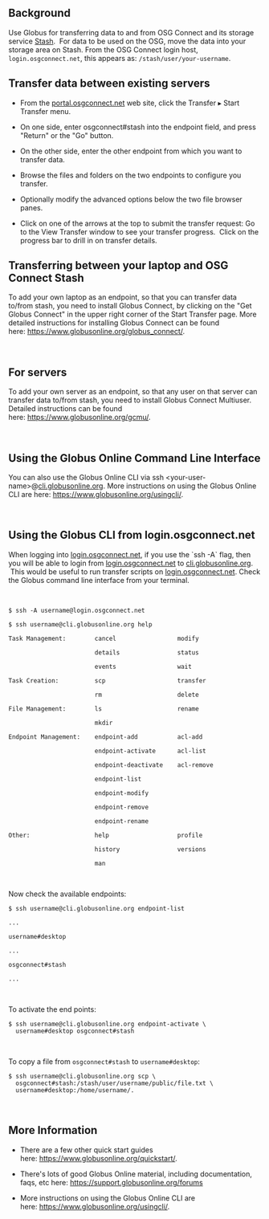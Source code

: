 [title]: - "Data transfer with Globus"

Background
----------

Use Globus for transferring data to and from OSG Connect and its storage
service [Stash](<http://stash.osgconnect.net/>).  For data to be used on the
OSG, move the data into your storage area on Stash. From the OSG Connect login
host, `login.osgconnect.net`, this appears as: `/stash/user/your-username`.

Transfer data between existing servers
--------------------------------------

-   From the [portal.osgconnect.net](<http://portal.osgconnect.net/>) web site,
    click the Transfer ▸ Start Transfer menu.

-   On one side, enter osgconnect\#stash into the endpoint field, and press
    "Return" or the "Go" button.  

-   On the other side, enter the other endpoint from which you want to transfer
    data.

-   Browse the files and folders on the two endpoints to configure you transfer.

-   Optionally modify the advanced options below the two file browser panes.

-   Click on one of the arrows at the top to submit the transfer request: Go to
    the View Transfer window to see your transfer progress.  Click on the
    progress bar to drill in on transfer details.

Transferring between your laptop and OSG Connect Stash
------------------------------------------------------

To add your own laptop as an endpoint, so that you can transfer data to/from
stash, you need to install Globus Connect, by clicking on the "Get Globus
Connect" in the upper right corner of the Start Transfer page. More detailed
instructions for installing Globus Connect can be found
here: <https://www.globusonline.org/globus_connect/>.

 

For servers
-----------

To add your own server as an endpoint, so that any user on that server can
transfer data to/from stash, you need to install Globus Connect Multiuser.
Detailed instructions can be found here: <https://www.globusonline.org/gcmu/>. 

 

Using the Globus Online Command Line Interface
----------------------------------------------

You can also use the Globus Online CLI via ssh
\<your-user-name\>\@[cli.globusonline.org](<http://cli.globusonline.org/>). More
instructions on using the Globus Online CLI are
here: <https://www.globusonline.org/usingcli/>.

 

Using the Globus CLI from login.osgconnect.net
----------------------------------------------

When logging into [login.osgconnect.net](<http://login.osgconnect.net/>), if you
use the \`ssh -A\` flag, then you will be able to login
from [login.osgconnect.net](<http://login.osgconnect.net/>) to [cli.globusonline.org](<http://cli.globusonline.org/>).
 This would be useful to run transfer scripts
on [login.osgconnect.net](<http://login.osgconnect.net/>). Check the Globus
command line interface from your terminal.

 

`$ ssh -A username@login.osgconnect.net`

`$ ssh username@cli.globusonline.org help`

`Task Management:        cancel                 modify`

`                        details                status`

`                        events                 wait`

`Task Creation:          scp                    transfer`

`                        rm                     delete`

`File Management:        ls                     rename`

`                        mkdir`

`Endpoint Management:    endpoint-add           acl-add`

`                        endpoint-activate      acl-list`

`                        endpoint-deactivate    acl-remove`

`                        endpoint-list         `

`                        endpoint-modify`

`                        endpoint-remove`

`                        endpoint-rename`

`Other:                  help                   profile`

`                        history                versions`

`                        man`

 

Now check the available endpoints:

`$ ssh username@cli.globusonline.org endpoint-list`

`...`

`username#desktop  `

`...`

`osgconnect#stash`

`...`

 

To activate the end points:

~~~~~~~~~~~~~~~~~~~~~~~~~~~~~~~~~~~~~~~~~~~~~~~~~~~~~~~~~~~~~~~~~~~~~~~~~~~~~~~~
$ ssh username@cli.globusonline.org endpoint-activate \
  username#desktop osgconnect#stash
~~~~~~~~~~~~~~~~~~~~~~~~~~~~~~~~~~~~~~~~~~~~~~~~~~~~~~~~~~~~~~~~~~~~~~~~~~~~~~~~

 

To copy a file from `osgconnect#stash` to `username#desktop`:

~~~~~~~~~~~~~~~~~~~~~~~~~~~~~~~~~~~~~~~~~~~~~~~~~~~~~~~~~~~~~~~~~~~~~~~~~~~~~~~~
$ ssh username@cli.globusonline.org scp \
  osgconnect#stash:/stash/user/username/public/file.txt \
  username#desktop:/home/username/.
~~~~~~~~~~~~~~~~~~~~~~~~~~~~~~~~~~~~~~~~~~~~~~~~~~~~~~~~~~~~~~~~~~~~~~~~~~~~~~~~

 

More Information
----------------

-   There are a few other quick start guides
    here: <https://www.globusonline.org/quickstart/>.  

-   There's lots of good Globus Online material, including documentation, faqs,
    etc here: <https://support.globusonline.org/forums>

-   More instructions on using the Globus Online CLI are
    here: <https://www.globusonline.org/usingcli/>.
